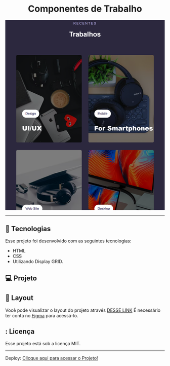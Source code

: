 <h1 align="center"> Componentes de Trabalho </h1>

<p align="center">
  <img alt="imagem" src=./assets/display-grid-aula.png>
</p>

---

## 🚀 Tecnologias

Esse projeto foi desenvolvido com as seguintes tecnologias:

- HTML
- CSS
- Utilizando Display GRID.

## 💻 Projeto

## 🔖 Layout

Você pode visualizar o layout do projeto através [DESSE LINK](<https://www.figma.com/file/yaDJrtv73E8eJYyTWlNI4q/Explorer-Stage-03-Projeto-03-(Copy)?node-id=203%3A1925>) É necessário ter conta no [Figma](https://figma.com) para acessá-lo.

## : Licença

Esse projeto está sob a licença MIT.

---

Deploy:
[Clicque aqui para acessar o Projeto!](https://caetanosbr.github.io/display-grid-aula/)
